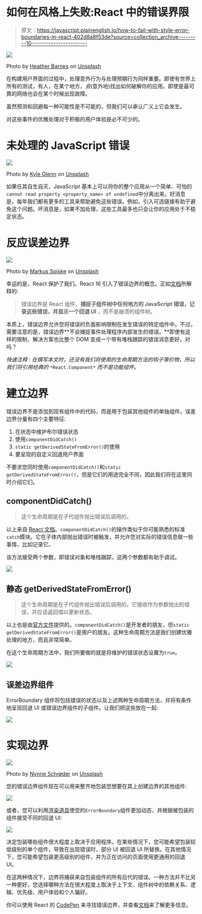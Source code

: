 # 如何在风格上失败:React 中的错误界限

> 原文：<https://javascript.plainenglish.io/how-to-fail-with-style-error-boundaries-in-react-402d8a8f53de?source=collection_archive---------10----------------------->

![](img/b39b8d306dfebde4794d3ea13b1d1112.png)

Photo by [Heather Barnes](https://unsplash.com/@heatherbarnes?utm_source=unsplash&utm_medium=referral&utm_content=creditCopyText) on [Unsplash](https://unsplash.com/?utm_source=unsplash&utm_medium=referral&utm_content=creditCopyText)

在构建用户界面的过程中，处理意外行为与处理预期行为同样重要。即使有世界上所有的测试，有人，在某个地方，*会*(意外地)找出如何破解你的应用。即使是最可靠的网络也会在某个时候出现故障。

虽然预测和回避每一种可能性是不可能的，但我们可以承认广义上它会发生。

对这些事件的优雅处理对于积极的用户体验是必不可少的。

# 未处理的 JavaScript 错误

![](img/fe3aff59777562db6c5e9e72a85a63e9.png)

Photo by [Kyle Glenn](https://unsplash.com/@kylejglenn?utm_source=unsplash&utm_medium=referral&utm_content=creditCopyText) on [Unsplash](https://unsplash.com/s/photos/unknown?utm_source=unsplash&utm_medium=referral&utm_content=creditCopyText)

如果任其自生自灭，JavaScript 基本上可以将你的整个应用从一个简单、可怕的`cannot read property <property_name> of undefined`中分离出来。好消息是，每年我们都有更多的工具来帮助避免这些错误。例如，引入可选链接有助于避免这个问题。坏消息是，如果不加处理，这些工具最多也只会让你的应用处于不稳定状态。

# 反应误差边界

![](img/6e6b4e6feaa02ec5af1e7b8b32502786.png)

Photo by [Markus Spiske](https://unsplash.com/@markusspiske?utm_source=unsplash&utm_medium=referral&utm_content=creditCopyText) on [Unsplash](https://unsplash.com/s/photos/restricted?utm_source=unsplash&utm_medium=referral&utm_content=creditCopyText)

幸运的是，React 保护了我们。React 16 引入了错误边界的概念。正如[文档](https://reactjs.org/docs/error-boundaries.html)所解释的:

> 错误边界是 React 组件，**捕捉子组件树中任何地方的 JavaScript 错误，记录这些错误，并显示一个回退 UI** ，而不是崩溃的组件树。

本质上，错误边界允许您将错误的负面影响限制在发生错误的特定组件中。不过，需要注意的是，错误边界**不会捕捉事件处理程序内部发生的错误。**即使有这样的限制，解决方案也比整个 DOM 变成一个带有堆栈跟踪的错误消息更好，对吗？

*快速注释* : *在撰写本文时，还没有我们将使用的生命周期方法的钩子等价物，所以我们将引用经典的* `*React.Component*` *而不是功能组件。*

# 建立边界

错误边界不是添加到现有组件中的代码，而是用于包装其他组件的单独组件。误差边界分量有四个主要特征:

1.  在状态中维护布尔错误状态
2.  使用`componentDidCatch()`
3.  `static getDerivedStateFromError()`的使用
4.  要呈现的自定义回退用户界面

不要求您同时使用`componentDidCatch()`和`static getDerivedStateFromError()`，但是它们的用途完全不同，因此我们将在这里同时介绍它们。

## componentDidCatch()

> 这个生命周期是在子代组件抛出错误后调用的。

以上来自 [React 文档](https://reactjs.org/docs/react-component.html#componentdidcatch)。`componentDidCatch()`的操作类似于你可能熟悉的标准`catch`模块。它在子体内部抛出错误时被触发，并允许您对实际的错误信息做一些事情，比如记录它。

该方法接受两个参数，即错误对象和堆栈跟踪，这两个参数都有助于调试。

![](img/4417e5cfd28dc3184251f5fb12d853d2.png)

## 静态 getDerivedStateFromError()

> 这个生命周期是在子代组件抛出错误后调用的。它接收作为参数抛出的错误，并应该返回值以更新状态。

以上也是由[官方文件](https://reactjs.org/docs/react-component.html#static-getderivedstatefromerror)提供的。`componentDidCatch()`是开发者的朋友，但`static getDerivedStateFromError()`是用户的朋友。这种生命周期方法是我们创建优雅处理的地方，而且非常简单。

在这个生命周期方法中，我们所要做的就是将维护的错误状态设置为`true`。

![](img/a805475f13f213ba4ad65b4ba409a304.png)

## 误差边界组件

ErrorBoundary 组件将包括错误的状态以及上述两种生命周期方法，并将有条件地呈现回退 UI 或错误边界组件的子组件。让我们把这些放在一起:

![](img/a1eeab490be83350068f6278eacea263.png)

# 实现边界

![](img/8a8f0ee1a19fb81b7b339361f17c6acb.png)

Photo by [Nynne Schrøder](https://unsplash.com/@nynnes?utm_source=unsplash&utm_medium=referral&utm_content=creditCopyText) on [Unsplash](https://unsplash.com/s/photos/wrapped?utm_source=unsplash&utm_medium=referral&utm_content=creditCopyText)

您的错误边界组件现在可以用来整齐地包装您想要在其上创建边界的其他组件:

![](img/7188c1fcc1af0ca65663117f678ea6c2.png)

或者，您可以利用[渲染道具](https://reactjs.org/docs/render-props.html)使您的`ErrorBoundary`组件更加动态，并根据被包装的组件接受不同的回退 UI:

![](img/f5ea2e0d6cbcb4135c91aa28a6c2c762.png)

决定包装哪些组件很大程度上取决于应用程序。在某些情况下，您可能希望包装较低级别的单个组件，导致在出现错误时，部分 UI 被回退 UI 所替换。在其他情况下，您可能希望包装更高级别的组件，并为正在访问的页面使用更通用的回退 UI。

在这两种情况下，边界将捕获来自包装组件的所有后代的错误。一种方法并不比另一种更好，您选择哪种方法在很大程度上取决于上下文、组件树中的依赖关系、逻辑、优先级、用户体验和个人偏好。

你可以使用 React 的 [CodePen](https://codepen.io/gaearon/pen/wqvxGa?editors=0010) 来寻找错误边界，并查看[文档](https://reactjs.org/docs/error-boundaries.html)来了解更多信息。